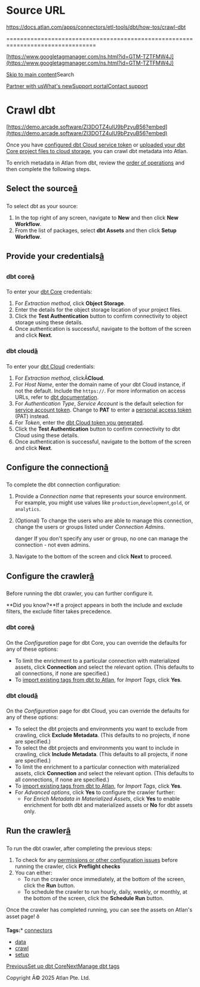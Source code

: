 # Source URL
https://docs.atlan.com/apps/connectors/etl-tools/dbt/how-tos/crawl-dbt

================================================================================

<!--
canonical: https://docs.atlan.com/apps/connectors/etl-tools/dbt/how-tos/crawl-dbt
link-alternate: https://docs.atlan.com/apps/connectors/etl-tools/dbt/how-tos/crawl-dbt
meta-description: Once you have [configured a dbt Cloud service token](/apps/connectors/etl-tools/dbt/how-tos/set-up-dbt-cloud) or [uploaded your dbt Core project files to S3](/apps/connectors/etl-tools/dbt/how-tos/set-up-dbt-core), you can crawl dbt metadata into Atlan.
meta-docsearch:docusaurus_tag: docs-default-current
meta-docsearch:language: en
meta-docsearch:version: current
meta-docusaurus_locale: en
meta-docusaurus_tag: docs-default-current
meta-docusaurus_version: current
meta-generator: Docusaurus v3.8.1
meta-og-description: Once you have [configured a dbt Cloud service token](/apps/connectors/etl-tools/dbt/how-tos/set-up-dbt-cloud) or [uploaded your dbt Core project files to S3](/apps/connectors/etl-tools/dbt/how-tos/set-up-dbt-core), you can crawl dbt metadata into Atlan.
meta-og-locale: en
meta-og-title: Crawl dbt | Atlan Documentation
meta-og-url: https://docs.atlan.com/apps/connectors/etl-tools/dbt/how-tos/crawl-dbt
meta-twitter:card: summary_large_image
meta-viewport: width=device-width,initial-scale=1
title: Crawl dbt | Atlan Documentation
-->

[https://www.googletagmanager.com/ns.html?id=GTM-TZTFMW4J](https://www.googletagmanager.com/ns.html?id=GTM-TZTFMW4J)

[Skip to main content](#__docusaurus_skipToContent_fallback)Search

[Partner with us](https://docs.google.com/forms/d/e/1FAIpQLScuAIhCm2GS7YFstrOjawbP8J7PUmOynQo7wI2yGCcCyEcVSw/viewform)[What's new](https://shipped.atlan.com/)[Support portal](https://atlan.zendesk.com/auth/v2/login/signin?return_to=https%3A%2F%2Fatlan.zendesk.com%2Fhc%2Fen-us&theme=hc&locale=en-us&brand_id=1900000425113&auth_origin=1900000425113%2Cfalse%2Ctrue)[Contact support](/support/submit-request)

Crawl dbt
=========

[https://demo.arcade.software/ZI3DOTZ4uIU9bPzyuB56?embed](https://demo.arcade.software/ZI3DOTZ4uIU9bPzyuB56?embed)

Once you have [configured dbt Cloud service token](/apps/connectors/etl-tools/dbt/how-tos/set-up-dbt-cloud) or [uploaded your dbt Core project files to cloud storage](/apps/connectors/etl-tools/dbt/how-tos/set-up-dbt-core), you can crawl dbt metadata into Atlan.

To enrich metadata in Atlan from dbt, review the [order of operations](/product/connections/how-tos/order-workflows) and then complete the following steps.

Select the source[â](#select-the-source "Direct link to Select the source")
-----------------------------------------------------------------------------

To select dbt as your source:

1. In the top right of any screen, navigate to **New** and then click **New Workflow**.
2. From the list of packages, select **dbt Assets** and then click **Setup Workflow**.

Provide your credentials[â](#provide-your-credentials "Direct link to Provide your credentials")
--------------------------------------------------------------------------------------------------

### dbt core[â](#dbt-core "Direct link to dbt core")

To enter your [dbt Core](/apps/connectors/etl-tools/dbt/how-tos/set-up-dbt-core) credentials:

1. For *Extraction method*, click **Object Storage**.
2. Enter the details for the object storage location of your project files.
3. Click the **Test Authentication** button to confirm connectivity to object storage using these details.
4. Once authentication is successful, navigate to the bottom of the screen and click **Next**.

### dbt cloud[â](#dbt-cloud "Direct link to dbt cloud")

To enter your [dbt Cloud](/apps/connectors/etl-tools/dbt/how-tos/set-up-dbt-cloud) credentials:

1. For *Extraction method*, clickÂ**Cloud**.
2. For *Host Name*, enter the domain name of your dbt Cloud instance, if not the default. Include the `https://`. For more information on access URLs, refer to [dbt documentation](https://docs.getdbt.com/docs/cloud/about-cloud/access-regions-ip-addresses).
3. For *Authentication Type*, *Service Account* is the default selection for [service account token](/apps/connectors/etl-tools/dbt/how-tos/set-up-dbt-cloud#service-account-token). Change to **PAT** to enter a [personal access token](/apps/connectors/etl-tools/dbt/how-tos/set-up-dbt-cloud#personal-access-token) (PAT) instead.
4. For *Token*, enter the [dbt Cloud token you generated](/apps/connectors/etl-tools/dbt/how-tos/set-up-dbt-cloud).
5. Click the **Test Authentication** button to confirm connectivity to dbt Cloud using these details.
6. Once authentication is successful, navigate to the bottom of the screen and click **Next**.

Configure the connection[â](#configure-the-connection "Direct link to Configure the connection")
--------------------------------------------------------------------------------------------------

To complete the dbt connection configuration:

1. Provide a *Connection name* that represents your source environment. For example, you might use values like `production`,`development`,`gold`, or `analytics`.
2. (Optional) To change the users who are able to manage this connection, change the users or groups listed under *Connection Admins*.

    danger If you don't specify any user or group, no one can manage the connection \- not even admins.
3. Navigate to the bottom of the screen and click **Next** to proceed.

Configure the crawler[â](#configure-the-crawler "Direct link to Configure the crawler")
-----------------------------------------------------------------------------------------

Before running the dbt crawler, you can further configure it.

**Did you know?**If a project appears in both the include and exclude filters, the exclude filter takes precedence.

### dbt core[â](#dbt-core-1 "Direct link to dbt core")

On the *Configuration* page for dbt Core, you can override the defaults for any of these options:

* To limit the enrichment to a particular connection with materialized assets, click **Connection** and select the relevant option. (This defaults to all connections, if none are specified.)
* To [import existing tags from dbt to Atlan](/apps/connectors/etl-tools/dbt/how-tos/manage-dbt-tags), for *Import Tags*, click **Yes**.

### dbt cloud[â](#dbt-cloud-1 "Direct link to dbt cloud")

On the *Configuration* page for dbt Cloud, you can override the defaults for any of these options:

* To select the dbt projects and environments you want to exclude from crawling, click **Exclude Metadata**. (This defaults to no projects, if none are specified.)
* To select the dbt projects and environments you want to include in crawling, click **Include Metadata**. (This defaults to all projects, if none are specified.)
* To limit the enrichment to a particular connection with materialized assets, click **Connection** and select the relevant option. (This defaults to all connections, if none are specified.)
* To [import existing tags from dbt to Atlan](/apps/connectors/etl-tools/dbt/how-tos/manage-dbt-tags), for *Import Tags*, click **Yes**.
* For *Advanced options*, click **Yes** to configure the crawler further:
    + For *Enrich Metadata in Materialized Assets*, click **Yes** to enable enrichment for both dbt and materialized assets or **No** for dbt assets only.

Run the crawler[â](#run-the-crawler "Direct link to Run the crawler")
-----------------------------------------------------------------------

To run the dbt crawler, after completing the previous steps:

1. To check for any [permissions or other configuration issues](/apps/connectors/etl-tools/dbt/references/preflight-checks-for-dbt) before running the crawler, click **Preflight checks**
2. You can either:
    * To run the crawler once immediately, at the bottom of the screen, click the **Run** button.
    * To schedule the crawler to run hourly, daily, weekly, or monthly, at the bottom of the screen, click the **Schedule Run** button.

Once the crawler has completed running, you can see the assets on Atlan's asset page! ð

**Tags:*** [connectors](/tags/connectors)
* [data](/tags/data)
* [crawl](/tags/crawl)
* [setup](/tags/setup)

[PreviousSet up dbt Core](/apps/connectors/etl-tools/dbt/how-tos/set-up-dbt-core)[NextManage dbt tags](/apps/connectors/etl-tools/dbt/how-tos/manage-dbt-tags)

Copyright Â© 2025 Atlan Pte. Ltd.

